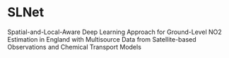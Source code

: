 # SLNet
Spatial-and-Local-Aware Deep Learning Approach for Ground-Level NO2 Estimation in England with Multisource Data from Satellite-based Observations and Chemical Transport Models
